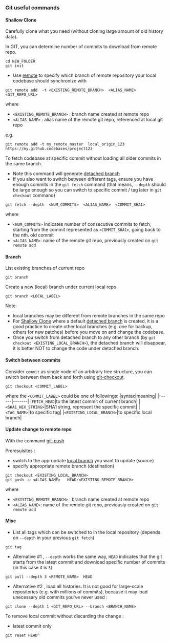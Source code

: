 ### Git useful commands 


#### Shallow Clone
Carefully clone what you need (without cloning large amount of old history data).

In GIT, you can determine number of commits to download from remote repo.

```
cd NEW_FOLDER
git init
```

* Use [remote](https://git-scm.com/docs/git-remote) to specify which branch of remote repository your local codebase should synchronize with
```
git remote add  -t <EXISTING_REMOTE_BRANCH>  <ALIAS_NAME>  <GIT_REPO_URL>
```
where
- `<EXISTING_REMOTE_BRANCH>` : branch name created at remote repo
- `<ALIAS_NAME>` : alias name of the remote git repo, referenced at local git repo

e.g.
```
git remote add -t my_remote_master  local_origin_123   https://my.github.codebases/project123
```

To fetch codebase at specific commit without loading all older commits in the same branch.
* Note this command will generate [detached branch](https://stackoverflow.com/questions/10228760/how-do-i-fix-a-git-detached-head)
* If you also want to switch between different tags, ensure you have enough commits in the `git fetch` command (that means, `--depth` should be large enough so you can switch to specific commit / tag later in `git checkout` command)
```
git fetch --depth  <NUM_COMMITS>  <ALIAS_NAME>  <COMMIT_SHA1> 
```
where
- `<NUM_COMMITS>` indicates number of consecutive commits to fetch, starting from the commit represented as `<COMMIT_SHA1>`, going back to the nth. old commit
- `<ALIAS_NAME>`: name of the remote git repo, previously created on `git remote add`

#### Branch
List existing branches of current repo
```
git branch
```
Create a new (local) branch under current local repo
```
git branch <LOCAL_LABEL>
```
Note:
- local branches may be different from remote branches in the same repo
- For [Shallow Clone](#shallow-clone) where a default [detached branch](https://stackoverflow.com/questions/10228760/how-do-i-fix-a-git-detached-head) is created, it is a good practice to create other local branches (e.g. one for backup, others for new patches) before you move on and change the codebase.
- Once you switch from detached branch to any other branch (by `git checkout <EXISTING_LOCAL_BRANCH>`), the detached branch will disappear, it is better NOT to change the code under detached branch.

#### Switch between commits
Consider `commit` as single node of an arbitrary tree structure, you can switch between them back and forth using [git-checkout](https://git-scm.com/docs/git-checkout).
```
git checkout <COMMIT_LABEL>
```
where the `<COMMIT_LABEL>` could be one of followings:
|syntax|meaning|
|------|-------|
|`FETCH_HEAD`|to the latest commit of current branch|
|`<SHA1_HEX_STRING>`|SHA1 string, represent the specific commit|
|`<TAG_NAME>`|to specific tag|
|`<EXISTING_LOCAL_BRANCH>`|to specific local branch|

#### Update change to remote repo
With the command [git-push](https://git-scm.com/docs/git-push)

Preresuisites : 
- switch to the appropriate [local branch](#branch) you want to update (source)
- specify appropriate remote branch (destination)
```
git checkout <EXISTING_LOCAL_BRANCH>
git push -u <ALIAS_NAME>   HEAD:<EXISTING_REMOTE_BRANCH>
```
where
- `<EXISTING_REMOTE_BRANCH>` : branch name created at remote repo
- `<ALIAS_NAME>`: name of the remote git repo, previously created on `git remote add`

#### Misc
* List all tags which can be switched to in the local repository (depends on `--depth` in your previous `git fetch`)
```
git tag
```

* Alternative #1 , `--depth` works the same way, `HEAD` indicates that the git starts from the latest commit and download specific number of commits (in this case it is `3`):
```
git pull --depth 3 <REMOTE_NAME>  HEAD
```

* Alternative #2 , load all histories. It is not good for large-scale repositories (e.g. with millions of commits), because it may load unecessary old commits you've never used :
```
git clone --depth 1 <GIT_REPO_URL> --branch <BRANCH_NAME> 
```

To remove local commit without discarding the change :
* latest commit only
```
git reset HEAD^
```



